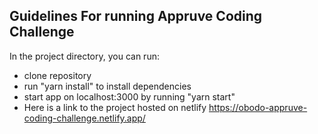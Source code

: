 ## Guidelines For running Appruve Coding Challenge

In the project directory, you can run:

- clone repository
- run "yarn install" to install dependencies
- start app on localhost:3000 by running "yarn start"
- Here is a link to the project hosted on netlify https://obodo-appruve-coding-challenge.netlify.app/
